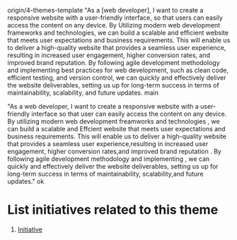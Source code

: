  origin/4-themes-template
"As a [web developer], I want to create a responsive website with a user-friendly interface,
so that users can easily access the content on any device.
By Utilizing modern web development frameworks and technologies, we can build a scalable 
and efficient website that meets user expectations and business requirements.
This will enable us to deliver a high-quality website that provides a seamless user experience,
resulting in increased user engagement, higher conversion rates, and
improved brand reputation. By following agile development methodology and implementing best practices for web development,
such as clean code, efficient testing, and version control, we can quickly and effectively deliver
the website deliverables, setting us up for long-term success in terms of maintainability,
scalability, and future updates. 
 main

"As a web developer, I want to create a responsive website with a user-friendly interface 
so that user can easily access the content on any device. By utilizing modern web development freamworks and technologies ,
we can build a scalable and Effcient website that meets user expectations and business requirements.
This will enable us to deliver a high-quality website that provides a seamless user experience,resulting in increased user engagement,
higher conversion rates,and improved brand reputation . By following agile development methodology and implementing ,
we can quickly and effectively deliver the website deliverables, setting us up for long-term success in terms of maintainability,
scalability,and future updates."
ok
# List initiatives related to this theme
1. [Initiative](documentation/templates/theme/initiatives/initiative_template.md)
